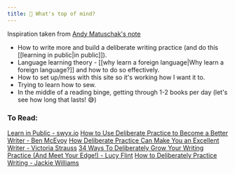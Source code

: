 ```yaml
---
title: 🤔 What's top of mind?
---
```


Inspiration taken from [Andy Matuschak's note](https://notes.andymatuschak.org/About_these_notes?stackedNotes=zUw5PuD8op9oq8kHvni6sug6eRTNtR9Wqma)

- How to write more and build a deliberate writing practice (and do this [[learning in public|in public]]).
- Language learning theory - [[why learn a foreign language|Why learn a foreign language?]] and how to do so effectively.
- How to set up/mess with this site so it's working how I want it to.
- Trying to learn how to sew.
- In the middle of a reading binge, getting through 1-2 books per day (let's see how long that lasts! 😅)

### To Read:
[Learn in Public - swyx.io](https://www.swyx.io/learn-in-public/)
[How to Use Deliberate Practice to Become a Better Writer - Ben McEvoy](https://benjaminmcevoy.com/use-deliberate-practice-become-better-writer/)
[How Deliberate Practice Can Make You an Excellent Writer - Victoria Strauss](https://www.sfwa.org/2010/10/04/guest-blog-post-how-deliberate-practice-can-make-you-an-excellent-writer/)
[34 Ways To Deliberately Grow Your Writing Practice (And Meet Your Edge!) - Lucy Flint](http://www.lucyflint.com/blog-1/deliberately-practice-writing)
[How to Deliberately Practice Writing - Jackie Williams](https://medium.com/@JackieWilliams/how-to-deliberately-practice-writing-8e4b7aeee510)
